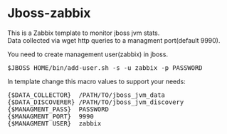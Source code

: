 # Jboss-zabbix

This is a Zabbix template to monitor jboss jvm stats.</br>
Data collected via wget http queries to a managment port(default 9990).</b>

You need to create management user(zabbix) in jboss.
<pre>$JBOSS_HOME/bin/add-user.sh -s -u zabbix -p PASSWORD</pre>

In template change this macro values to support your needs:<br>
<pre>
{$DATA_COLLECTOR}  /PATH/TO/jboss_jvm_data
{$DATA_DISCOVERER} /PATH/TO/jboss_jvm_discovery
{$MANAGMENT_PASS}  PASSWORD
{$MANAGMENT_PORT}  9990
{$MANAGMENT_USER}  zabbix
</pre>
